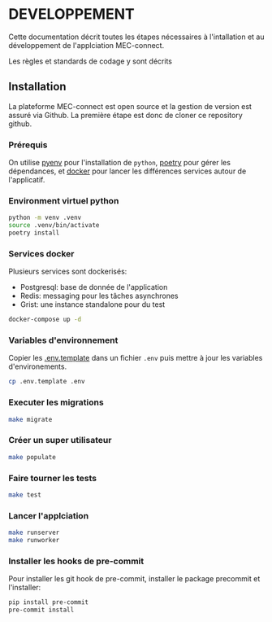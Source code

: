 # DEVELOPPEMENT

Cette documentation décrit toutes les étapes nécessaires à l'intallation et au développement de l'applciation MEC-connect.

Les règles et standards de codage y sont décrits

## Installation

La plateforme MEC-connect est open source et la gestion de version est assuré via Github. 
La première étape est donc de cloner ce repository github.

### Prérequis

On utilise [pyenv](https://github.com/pyenv/pyenv?tab=readme-ov-file#installation) pour l'installation de `python`, [poetry](https://python-poetry.org/) pour gérer les dépendances, et [docker](https://www.docker.com/get-started/) pour lancer les différences services autour de l'applicatif.


### Environment virtuel python

```sh
python -m venv .venv
source .venv/bin/activate
poetry install
```

### Services docker

Plusieurs services sont dockerisés:
- Postgresql: base de donnée de l'application
- Redis: messaging pour les tâches asynchrones
- Grist: une instance standalone pour du test

```sh
docker-compose up -d
```

### Variables d'environnement

Copier les [.env.template](.env.template) dans un fichier `.env` puis mettre à jour les variables d'environements.

```sh
cp .env.template .env
```

### Executer les migrations

```sh
make migrate
```

### Créer un super utilisateur

```sh
make populate
```

### Faire tourner les tests

```sh
make test
```
### Lancer l'applciation

```sh
make runserver
make runworker
```

### Installer les hooks de pre-commit

Pour installer les git hook de pre-commit, installer le package precommit et l'installer:

```sh
pip install pre-commit
pre-commit install
```
